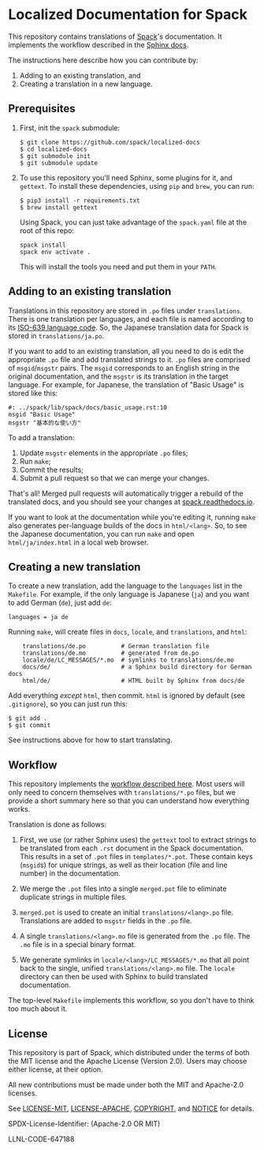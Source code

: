# Localized Documentation for Spack

This repository contains translations of [Spack](/spack/spack)'s
documentation.  It implements the workflow described in the
[Sphinx docs](https://www.sphinx-doc.org/en/master/usage/advanced/intl.html).

The instructions here describe how you can contribute by:

1. Adding to an existing translation, and
2. Creating a translation in a new language.

Prerequisites
-------------------------------------

1. First, init the `spack` submodule:

   ```console
   $ git clone https://github.com/spack/localized-docs
   $ cd localized-docs
   $ git submodule init
   $ git submodule update
   ```

2. To use this repository you'll need Sphinx, some plugins for it, and
   `gettext`.  To install these dependencies, using `pip` and `brew`, you
   can run:

    ```console
    $ pip3 install -r requirements.txt
    $ brew install gettext
    ```

    Using Spack, you can just take advantage of the `spack.yaml` file at
    the root of this repo:

    ```console
    spack install
    spack env activate .
    ```

    This will install the tools you need and put them in your `PATH`.

Adding to an existing translation
-------------------------------------

Translations in this repository are stored in `.po` files under
`translations`.  There is one translation per languages, and each file is
named according to its
[ISO-639 language code](https://www.gnu.org/software/gettext/manual/html_node/Language-Codes.html#Language-Codes).
So, the Japanese translation data for Spack is stored in
`translations/ja.po`.

If you want to add to an existing translation, all you need to do is edit
the appropriate `.po` file and add translated strings to it.  `.po` files
are comprised of `msgid`/`msgstr` pairs.  The `msgid` corresponds to an
English string in the original documentation, and the `msgstr` is its
translation in the target language.  For example, for Japanese, the
translation of "Basic Usage" is stored like this:

```
#: ../spack/lib/spack/docs/basic_usage.rst:10
msgid "Basic Usage"
msgstr "基本的な使い方"
```

To add a translation:

1. Update `msgstr` elements in the appropriate `.po` files;
2. Run `make`;
3. Commit the results;
4. Submit a pull request so that we can merge your changes.

That's all!  Merged pull requests will automatically trigger a rebuild of
the translated docs, and you should see your changes at
[spack.readthedocs.io](https://spack.readthedocs.io/).

If you want to look at the documentation while you're editing it, running
`make` also generates per-language builds of the docs in `html/<lang>`.
So, to see the Japanese documentation, you can run `make` and open
`html/ja/index.html` in a local web browser.

Creating a new translation
------------------------------

To create a new translation, add the language to the `languages` list in
the `Makefile`.  For example, if the only language is Japanese (`ja`) and
you want to add German (`de`), just add `de`:

```make
languages = ja de
```

Running `make`, will create files in `docs`, `locale`, and
`translations`, and `html`:

```
    translations/de.po          # German translation file
    translations/de.mo          # generated from de.po
    locale/de/LC_MESSAGES/*.mo  # symlinks to translations/de.mo
    docs/de/                    # a Sphinx build directory for German docs
    html/de/                    # HTML built by Sphinx from docs/de
```

Add everything *except* `html`, then commit. `html` is ignored by default
(see `.gitignore`), so you can just run this:

```console
$ git add .
$ git commit
```

See instructions above for how to start translating.

Workflow
----------------

This repository implements the
[workflow described here](https://www.sphinx-doc.org/en/master/usage/advanced/intl.html).
Most users will only need to concern themselves with `translations/*.po`
files, but we provide a short summary here so that you can understand how
everything works.

Translation is done as follows:

1. First, we use (or rather Sphinx uses) the `gettext` tool to extract
   strings to be translated from each `.rst` document in the Spack
   documentation. This results in a set of `.pot` files in
   `templates/*.pot`.  These contain keys (`msgid`s) for unique strings,
   as well as their location (file and line number) in the documentation.

2. We merge the `.pot` files into a single `merged.pot` file to eliminate
   duplicate strings in multiple files.

3. `merged.pot` is used to create an initial `translations/<lang>.po`
   file.  Translations are added to `msgstr` fields in the `.po` file.

4. A single `translations/<lang>.mo` file is generated from the `.po`
   file. The `.mo` file is in a special binary format.

5. We generate symlinks in `locale/<lang>/LC_MESSAGES/*.mo` that all
   point back to the single, unified `translations/<lang>.mo` file.  The
   `locale` directory can then be used with Sphinx to build translated
   documentation.

The top-level `Makefile` implements this workflow, so you don't have to
think too much about it.


License
----------------

This repository is part of Spack, which distributed under the terms of
both the MIT license and the Apache License (Version 2.0). Users may
choose either license, at their option.

All new contributions must be made under both the MIT and Apache-2.0
licenses.

See [LICENSE-MIT](https://github.com/spack/localized-docs/blob/master/LICENSE-MIT),
[LICENSE-APACHE](https://github.com/spack/localized-docs//blob/master/LICENSE-APACHE),
[COPYRIGHT](https://github.com/spack/localized-docs/blob/master/COPYRIGHT),
and [NOTICE](https://github.com/spack/localized-docs/blob/master/NOTICE)
for details.

SPDX-License-Identifier: (Apache-2.0 OR MIT)

LLNL-CODE-647188
